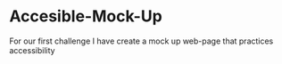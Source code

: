 # Accesible-Mock-Up
For our first challenge I have create a mock up web-page that practices accessibility 
